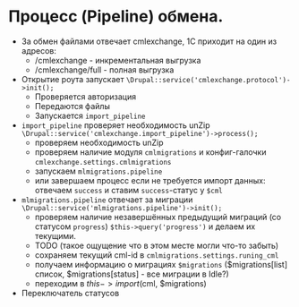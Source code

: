 # Процесс (Pipeline) обмена.

* За обмен файлами отвечает cmlexchange, 1С приходит на один из адресов:
  - /cmlexchange - инкрементальная выгрузка
  - /cmlexchange/full - полная выгрузка 
* Открытие роута запускает `\Drupal::service('cmlexchange.protocol')->init();`
  - Проверяется авторизация
  - Передаются файлы
  - Запускается `import_pipeline`
* `import_pipeline` проверяет необходимость unZip `\Drupal::service('cmlexchange.import_pipeline')->process();`
  - проверяем необходимость unZip
  - проверяем наличие модуля `cmlmigrations` и конфиг-галочки `cmlexchange.settings.cmlmigrations`
  - запускаем `mlmigrations.pipeline`
  - или завершаем процесс если не требуется импорт данных: отвечаем `success` и ставим `success`-статус у `$cml`
* `mlmigrations.pipeline` отвечает за миграции `\Drupal::service('mlmigrations.pipeline')->init();`
  - проверяем наличие незавершённых предыдущий миграций (со статусом `progress`) `$this->query('progress')` и делаем их текущими.
  - TODO (такое ощущение что в этом месте могли что-то забыть)
  - сохраняем текущий cml-id в `cmlmigrations.settings.runing_cml`
  - получаем информацию о миграциях `$migrations` ($migrations[list] список, $migrations[status] - все миграции в Idle?)
  - переходим в $this->import($cml, $migrations)
* Переключатель статусов
